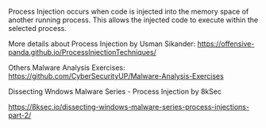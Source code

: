 Process Injection occurs when code is injected into the memory space of another running process. This allows the injected code to execute within the selected process.

More details about Process Injection by Usman Sikander: https://offensive-panda.github.io/ProcessInjectionTechniques/

Others Malware Analysis Exercises: https://github.com/CyberSecurityUP/Malware-Analysis-Exercises

Dissecting Wndows Malware Series - Process Injection by 8kSec

https://8ksec.io/dissecting-windows-malware-series-process-injections-part-2/

